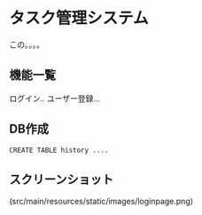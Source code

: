 # タスク管理システム
 この。。。。

## 機能一覧
 ログイン..
 ユーザー登録...

## DB作成
`CREATE TABLE history ....`

## スクリーンショット
(src/main/resources/static/images/loginpage.png)
